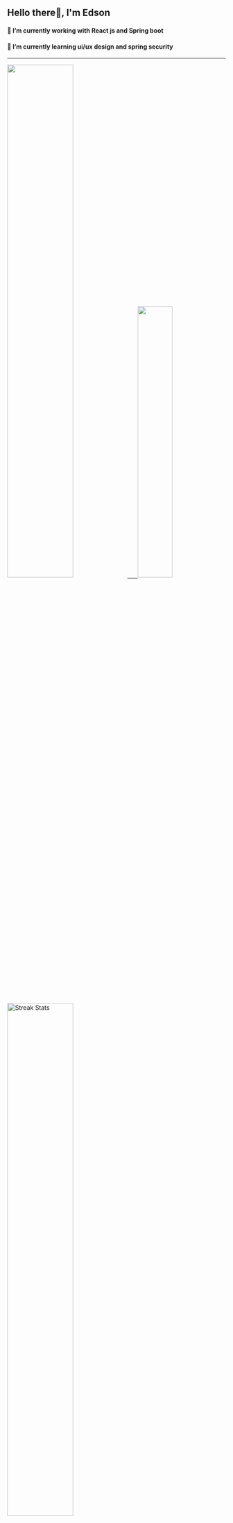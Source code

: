 
## Hello there👋, I'm Edson 

#### 🔭 I’m currently working with React js and Spring boot 
#### 🌱 I’m currently learning ui/ux design and spring security
---
    
  

 <p align="left">
  <a href="https://github.com/EdsonNhancale">
  <img width=55% src="https://github-readme-stats.vercel.app/api?username=EdsonNhancale&show_icons=true&theme=dracula&include_all_commits=true&count_private=true"/>&nbsp;&nbsp;&nbsp;&nbsp;&nbsp;
  <img  width=40% src="https://github-readme-stats.vercel.app/api/top-langs/?username=EdsonNhancale&layout=compact&langs_count=7&theme=dracula"/>
</p>

  <p align="left">
    <a href="https://github.com/EdsonNhancale"><img width=55% alt="Streak Stats" src="https://github-readme-streak-stats.herokuapp.com/?user=EdsonNhancale&theme=dracula"/></a>
   </p>

 
 <!--START_SECTION:waka-->

```txt
From: 16 November 2022 - To: 14 January 2024

Total Time: 708 hrs 18 mins

JavaScript        407 hrs 17 mins ██████████████▒░░░░░░░░░░   57.50 %
TypeScript        206 hrs 50 mins ███████▒░░░░░░░░░░░░░░░░░   29.20 %
JSON              26 hrs 11 mins  █░░░░░░░░░░░░░░░░░░░░░░░░   03.70 %
Dart              14 hrs 23 mins  ▓░░░░░░░░░░░░░░░░░░░░░░░░   02.03 %
Other             10 hrs 32 mins  ▒░░░░░░░░░░░░░░░░░░░░░░░░   01.49 %
```

<!--END_SECTION:waka-->

<div> 
  <a href="www.linkedin.com/in/edson-nhancale-7849781a6" target="_blank"><img src="https://img.shields.io/badge/-LinkedIn-%230077B5?style=for-the-badge&logo=linkedin&logoColor=white" target="_blank"></a> 

</div>

